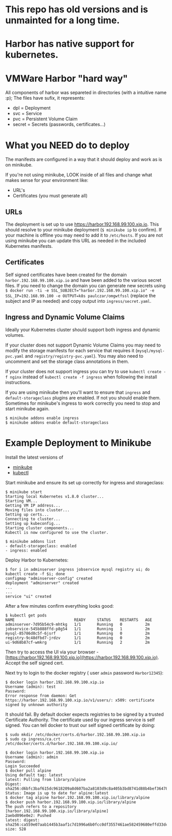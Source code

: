 # This repo has old versions and is unmainted for a long time. 
# Harbor has native support for kubernetes.


# VMWare Harbor "hard way"

All components of harbor was separeted in directories (with a intuitive name :p);
The files have sufix, it represents:
 - dpl = Deployment
 - svc = Service
 - pvc = Persistent Volume Claim
 - secret = Secrets (passwords, certificates...)

# What you NEED do to deploy

The manifests are configured in a way that it should deploy and work as is on minikube.

If you're not using minikube, LOOK inside of all files and change what makes sense for your environment like:
 - URL's
 - Certificates (you must generate all)

## URLs

The deployment is set up to use https://harbor.192.168.99.100.xip.io. This should
resolve to your minikube deployment (`$ minikube ip` to confirm). If your machine
is offline you may need to add it to `/etc/hosts`. If you are not using minikube
you can update this URL as needed in the included Kubernetes manifests.


## Certificates

Self signed certificates have been created for the domain `harbor.192.168.99.100.xip.io` and have been added to the various secret files. If you need to change the domain you can generate new secrets using `$ docker run -ti -e SSL_SUBJECT="harbor.192.168.99.100.xip.io" -e SSL_IP=192.168.99.100 -e OUTPUT=k8s paulczar/omgwtfssl` (replace the subject and IP as needed) and copy output into `ingress/secret.yaml`.

## Ingress and Dynamic Volume Claims

Ideally your Kubernetes cluster should support both ingress and dynamic volumes.

If your cluster does not support Dynamic Volume Claims you may need to
modify the storage manifests for each service that requires it (`mysql/mysql-pvc.yaml` and `registry/registry-pvc.yaml`). You may also need to uncomment and set the storage class annotations in them.

If your cluster does not support ingress you can try to use `kubectl create -f nginx` instead of
`kubectl create -f ingress` when following the install instructions.

If you are using minikube then you'll want to ensure that `ingress` and `default-storageclass` plugins are enabled. If not you should enable them. Sometimes for minikube's ingress to work correctly you need to stop and start minikube again.

```
$ minikube addons enable ingress
$ minikube addons enable default-storageclass
```

# Example Deployment to Minikube

Install the latest versions of

* [minikube](https://github.com/kubernetes/minikube/releases)
* [kubectl](https://kubernetes.io/docs/tasks/tools/install-kubectl/#install-kubectl-binary-via-curl)

Start minikube and ensure its set up correctly for ingress and storageclass:

```
$ minikube start                                     
Starting local Kubernetes v1.8.0 cluster...
Starting VM...
Getting VM IP address...
Moving files into cluster...
Setting up certs...
Connecting to cluster...
Setting up kubeconfig...
Starting cluster components...
Kubectl is now configured to use the cluster.

$ minikube addons list
- default-storageclass: enabled
- ingress: enabled
```

Deploy Harbor to Kubernetes:

```
$ for i in adminserver ingress jobservice mysql registry ui; do kubectl create -f $i; done
configmap "adminserver-config" created
deployment "adminserver" created
...
...
service "ui" created
```

After a few minutes confirm everything looks good:

```
$ kubectl get pods
NAME                          READY     STATUS    RESTARTS   AGE
adminserver-7d95b54c9-mhtkg   1/1       Running   0          2m
jobservice-545b888ffd-p8g54   1/1       Running   1          2m
mysql-85786d8c5f-6jsrf        1/1       Running   0          2m
registry-9c48dfbd7-jrdzv      1/1       Running   0          2m
ui-9d68b87cf-wmkrg            1/1       Running   2          2m
```

Then try to access the UI via your browser - [https://harbor.192.168.99.100.xip.io](https://harbor.192.168.99.100.xip.io). Accept the self signed cert.

Next try to login to the docker registry ( user `admin` password `Harbor12345`):

```
$ docker login harbor.192.168.99.100.xip.io
Username (admin): test
Password:
Error response from daemon: Get https://harbor.192.168.99.100.xip.io/v1/users/: x509: certificate signed by unknown authority
```

It should fail. By default docker expects registries to be signed by a trusted Certificate Authority. The certificate used by our ingress service is self signed. You can tell docker to trust our self signed certificate by doing:

```
$ sudo mkdir /etc/docker/certs.d/harbor.192.168.99.100.xip.io
$ sudo cp ingress/ca.crt /etc/docker/certs.d/harbor.192.168.99.100.xip.io/

$ docker login harbor.192.168.99.100.xip.io
Username (admin): admin
Password:
Login Succeeded
$ docker pull alpine
Using default tag: latest
latest: Pulling from library/alpine
Digest: sha256:d6bfc3baf615dc9618209a8d607ba2a8103d9c8a405b3bd8741d88b4bef36478
Status: Image is up to date for alpine:latest
$ docker tag alpine harbor.192.168.99.100.xip.io/library/alpine
$ docker push harbor.192.168.99.100.xip.io/library/alpine
The push refers to a repository [harbor.192.168.99.100.xip.io/library/alpine]
2aebd096e0e2: Pushed
latest: digest: sha256:ca559e07aab1445b3aaf1c7d1996a6b0fcc0df3557461ae582459680effd33dc size: 528
```
